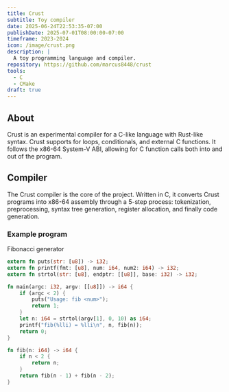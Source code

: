 ```yaml
---
title: Crust
subtitle: Toy compiler
date: 2025-06-24T22:53:35-07:00
publishDate: 2025-07-01T08:00:00-07:00
timeframe: 2023-2024
icon: /image/crust.png
description: |
  A toy programming language and compiler.
repository: https://github.com/marcus8448/crust
tools:
  - C
  - CMake
draft: true
---
```


## About
Crust is an experimental compiler for a C-like language with Rust-like syntax.
Crust supports for loops, conditionals, and external C functions.
It follows the x86-64 System-V ABI, allowing for C function calls both into and out of the program.

## Compiler
The Crust compiler is the core of the project.
Written in C, it converts Crust programs into x86-64 assembly through a 5-step process:
tokenization, preprocessing, syntax tree generation, register allocation, and finally code generation.

### Example program

Fibonacci generator
```rust
extern fn puts(str: [u8]) -> i32;
extern fn printf(fmt: [u8], num: i64, num2: i64) -> i32;
extern fn strtol(str: [u8], endptr: [[u8]], base: i32) -> i32;

fn main(argc: i32, argv: [[u8]]) -> i64 {
    if (argc < 2) {
        puts("Usage: fib <num>");
        return 1;
    }
    let n: i64 = strtol(argv[1], 0, 10) as i64;
    printf("fib(%lli) = %lli\n", n, fib(n));
    return 0;
}

fn fib(n: i64) -> i64 {
    if n < 2 {
        return n;
    }
    return fib(n - 1) + fib(n - 2);
}
```
